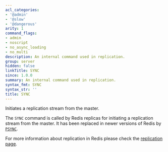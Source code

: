```yaml
---
acl_categories:
- '@admin'
- '@slow'
- '@dangerous'
arity: 1
command_flags:
- admin
- noscript
- no_async_loading
- no_multi
description: An internal command used in replication.
group: server
hidden: false
linkTitle: SYNC
since: 1.0.0
summary: An internal command used in replication.
syntax_fmt: SYNC
syntax_str: ''
title: SYNC
---
```

Initiates a replication stream from the master.

The `SYNC` command is called by Redis replicas for initiating a replication
stream from the master. It has been replaced in newer versions of Redis by
 [`PSYNC`](/commands/psync).

For more information about replication in Redis please check the
[replication page][tr].

[tr]: /topics/replication
